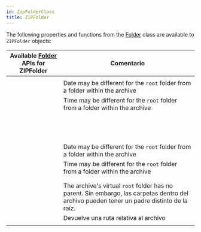 ```yaml
---
id: ZipFolderClass
title: ZIPFolder
---
```


The following properties and functions from the [Folder](FolderClass.md) class are available to `ZIPFolder` objects:

| Available [Folder](FolderClass.md) APIs for ZIPFolder                                  | Comentario                                                                                                                                                                 |
| -------------------------------------------------------------------------------------- | -------------------------------------------------------------------------------------------------------------------------------------------------------------------------- |
| [<!-- INCLUDE #directory.copyTo().Syntax -->](FolderClass.md#copyto)                   |                                                                                                                                                                            |
| [<!-- INCLUDE #directory.creationDate.Syntax -->](FolderClass.md#creationdate)         | Date may be different for the `root` folder from a folder within the archive                                                                                               |
| [<!-- INCLUDE #directory.creationTime.Syntax -->](FolderClass.md#creationtime)         | Time may be different for the `root` folder from a folder within the archive                                                                                               |
| [<!-- INCLUDE #directory.exists.Syntax -->](FolderClass.md#exists)                     |                                                                                                                                                                            |
| [<!-- INCLUDE #directory.extension.Syntax -->](FolderClass.md#extension)               |                                                                                                                                                                            |
| [<!-- INCLUDE #directory.file().Syntax -->](FolderClass.md#file)                       |                                                                                                                                                                            |
| [<!-- INCLUDE #directory.files().Syntax -->](FolderClass.md#files)                     |                                                                                                                                                                            |
| [<!-- INCLUDE #directory.folder().Syntax -->](FolderClass.md#folder)                   |                                                                                                                                                                            |
| [<!-- INCLUDE #directory.folders().Syntax -->](FolderClass.md#folders)                 |                                                                                                                                                                            |
| [<!-- INCLUDE #directory.fullName.Syntax -->](FolderClass.md#fullname)                 |                                                                                                                                                                            |
| [<!-- INCLUDE #directory.getIcon().Syntax -->](FolderClass.md#geticon)                 |                                                                                                                                                                            |
| [<!-- INCLUDE #directory.hidden.Syntax -->](FolderClass.md#hidden)                     |                                                                                                                                                                            |
| [<!-- INCLUDE #directory.isAlias.Syntax -->](FolderClass.md#isalias)                   |                                                                                                                                                                            |
| [<!-- INCLUDE #directory.isFile.Syntax -->](FolderClass.md#isfile)                     |                                                                                                                                                                            |
| [<!-- INCLUDE #directory.isFolder.Syntax -->](FolderClass.md#isfolder)                 |                                                                                                                                                                            |
| [<!-- INCLUDE #directory.isPackage.Syntax -->](FolderClass.md#ispackage)               |                                                                                                                                                                            |
| [<!-- INCLUDE #directory.modificationDate.Syntax -->](FolderClass.md#modificationdate) | Date may be different for the `root` folder from a folder within the archive                                                                                               |
| [<!-- INCLUDE #directory.modificationTime.Syntax -->](FolderClass.md#modificationtime) | Time may be different for the `root` folder from a folder within the archive                                                                                               |
| [<!-- INCLUDE #directory.name.Syntax -->](FolderClass.md#name)                         |                                                                                                                                                                            |
| [<!-- INCLUDE #directory.original.Syntax -->](FolderClass.md#original)                 |                                                                                                                                                                            |
| [<!-- INCLUDE #directory.parent.Syntax -->](FolderClass.md#parent)                     | The archive's virtual `root` folder has no parent. Sin embargo, las carpetas dentro del archivo pueden tener un padre distinto de la raíz. |
| [<!-- INCLUDE #directory.path.Syntax -->](FolderClass.md#path)                         | Devuelve una ruta relativa al archivo                                                                                                                                      |
| [<!-- INCLUDE #directory.platformPath.Syntax -->](FolderClass.md#platformpath)         |                                                                                                                                                                            |
